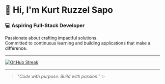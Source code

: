 # 👋 Hi, I'm **Kurt Ruzzel Sapo**  

### 💻 Aspiring Full-Stack Developer  
Passionate about crafting impactful solutions.  
Committed to continuous learning and building applications that make a difference.

---

[![GitHub Streak](https://streak-stats.demolab.com?user=&theme=transparent&hide_border=true&ring=6C63FF&fire=6C63FF&currStreakLabel=6C63FF)](https://git.io/streak-stats)  

---

> *"Code with purpose. Build with passion."* ✨  
